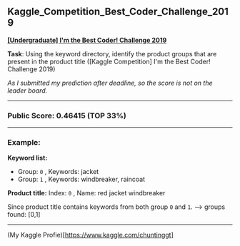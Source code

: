 ## Kaggle_Competition_Best_Coder_Challenge_2019

**[[Undergraduate] I'm the Best Coder! Challenge 2019](https://www.kaggle.com/c/undrg-rd1-listings/overview)**

**Task**: Using the keyword directory, identify the product groups that are present in the product title ([Kaggle Competition] I'm the Best Coder! Challenge 2019)

*As I submitted my prediction after deadline, so the score is not on the leader board.*

---

### Public Score: 0.46415 (TOP 33%)

---

### Example:

**Keyword list:**

- Group: `0` , Keywords: jacket
- Group: `1` , Keywords: windbreaker, raincoat

**Product title:**
Index: `0` , Name: red jacket windbreaker

Since product title contains keywords from both group `0` and `1`.
--> groups found: [0,1]

---

(My Kaggle Profie)[https://www.kaggle.com/chuntinggt]
